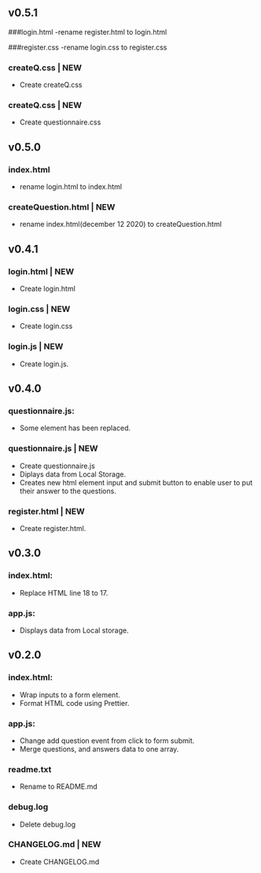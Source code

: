 ## v0.5.1
###login.html
-rename register.html to login.html

###register.css
-rename login.css to register.css

### createQ.css | NEW

- Create createQ.css

### createQ.css | NEW

- Create questionnaire.css

## v0.5.0

### index.html

- rename login.html to index.html

### createQuestion.html | NEW

- rename index.html(december 12 2020) to createQuestion.html

## v0.4.1

### login.html | NEW

- Create login.html

### login.css | NEW

- Create login.css

### login.js | NEW

- Create login.js.

## v0.4.0

### questionnaire.js:

- Some element has been replaced.

### questionnaire.js | NEW

- Create questionnaire.js
- Diplays data from Local Storage.
- Creates new html element input and submit button to enable user to put their answer to the questions.

### register.html | NEW

- Create register.html.

## v0.3.0

### index.html:

- Replace HTML line 18 to 17.

### app.js:

- Displays data from Local storage.

## v0.2.0

### index.html:

- Wrap inputs to a form element.
- Format HTML code using Prettier.

### app.js:

- Change add question event from click to form submit.
- Merge questions, and answers data to one array.

### readme.txt

- Rename to README.md

### debug.log

- Delete debug.log

### CHANGELOG.md | NEW

- Create CHANGELOG.md
